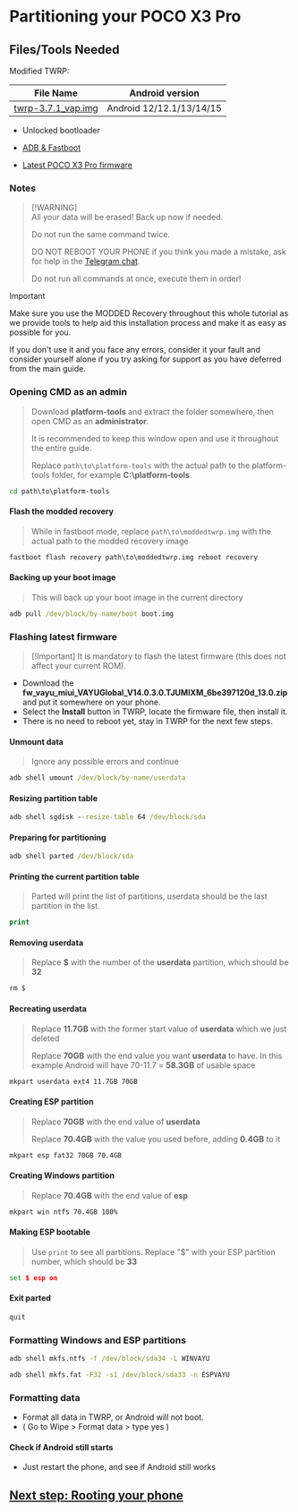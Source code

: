 # Partitioning your POCO X3 Pro

## Files/Tools Needed

Modified TWRP:

| File Name                                       | Android version |
|-------------------------------------------------|-----------------|
| [twrp-3.7.1_vap.img](https://github.com/woa-vayu/POCOX3Pro-Guides/releases/download/twrp/twrp-3.7.1_vap.img) | Android 12/12.1/13/14/15 |
- Unlocked bootloader

- [ADB & Fastboot](https://developer.android.com/studio/releases/platform-tools)

- [Latest POCO X3 Pro firmware](https://github.com/woa-vayu/POCOX3Pro-Guides/raw/main/Files/fw_vayu_miui_VAYUGlobal_V14.0.3.0.TJUMIXM_6be397120d_13.0.zip)

### Notes
>
> [!WARNING]  
> All your data will be erased! Back up now if needed.
>
> Do not run the same command twice.
>
> DO NOT REBOOT YOUR PHONE if you think you made a mistake, ask for help in the [Telegram chat](https://t.me/winonvayualt).
>
> Do not run all commands at once, execute them in order!

> [!IMPORTANT]
> Make sure you use the MODDED Recovery throughout this whole tutorial as we provide tools to help aid this installation process and make it as easy as possible for you.
>
> If you don't use it and you face any errors, consider it your fault and consider yourself alone if you try asking for support as you have deferred from the main guide.

### Opening CMD as an admin
>
> Download **platform-tools** and extract the folder somewhere, then open CMD as an **administrator**.
>
> It is recommended to keep this window open and use it throughout the entire guide.
>
> Replace `path\to\platform-tools` with the actual path to the platform-tools folder, for example **C:\platform-tools**.

```cmd
cd path\to\platform-tools
```

#### Flash the modded recovery
>
> While in fastboot mode, replace `path\to\moddedtwrp.img` with the actual path to the modded recovery image

```cmd
fastboot flash recovery path\to\moddedtwrp.img reboot recovery
```

#### Backing up your boot image
>
> This will back up your boot image in the current directory

```cmd
adb pull /dev/block/by-name/boot boot.img
```

### Flashing latest firmware
>
> [!Important]
> It is mandatory to flash the latest firmware (this does not affect your current ROM).

- Download the **fw_vayu_miui_VAYUGlobal_V14.0.3.0.TJUMIXM_6be397120d_13.0.zip** and put it somewhere on your phone.
- Select the **Install** button in TWRP, locate the firmware file, then install it.
- There is no need to reboot yet, stay in TWRP for the next few steps.

#### Unmount data
>
> Ignore any possible errors and continue

```cmd
adb shell umount /dev/block/by-name/userdata
```

#### Resizing partition table

``` cmd
adb shell sgdisk --resize-table 64 /dev/block/sda
```

#### Preparing for partitioning

```cmd
adb shell parted /dev/block/sda
```

#### Printing the current partition table
>
> Parted will print the list of partitions, userdata should be the last partition in the list.

```cmd
print
```

#### Removing userdata
>
> Replace **$** with the number of the **userdata** partition, which should be **32**

```cmd
rm $
```

#### Recreating userdata
>
> Replace **11.7GB** with the former start value of **userdata** which we just deleted
>
> Replace **70GB** with the end value you want **userdata** to have. In this example Android will have 70-11.7 = **58.3GB** of usable space

```cmd
mkpart userdata ext4 11.7GB 70GB
```

#### Creating ESP partition
>
> Replace **70GB** with the end value of **userdata**
>
> Replace **70.4GB** with the value you used before, adding **0.4GB** to it

```cmd
mkpart esp fat32 70GB 70.4GB
```

#### Creating Windows partition
>
> Replace **70.4GB** with the end value of **esp**

```cmd
mkpart win ntfs 70.4GB 100%
```

#### Making ESP bootable
>
> Use `print` to see all partitions. Replace "$" with your ESP partition number, which should be **33**

```cmd
set $ esp on
```

#### Exit parted

```cmd
quit
```

### Formatting Windows and ESP partitions

```cmd
adb shell mkfs.ntfs -f /dev/block/sda34 -L WINVAYU
```

```cmd
adb shell mkfs.fat -F32 -s1 /dev/block/sda33 -n ESPVAYU
```

### Formatting data

- Format all data in TWRP, or Android will not boot.
- ( Go to Wipe > Format data > type yes )

#### Check if Android still starts

- Just restart the phone, and see if Android still works

## [Next step: Rooting your phone](2-install.md)
